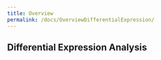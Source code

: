 ```yaml
---
title: Overview
permalink: /docs/OverviewDifferentialExpression/
---
```


## Differential Expression Analysis
